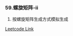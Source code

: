 ### 59.螺旋矩阵-ii

1. 按螺旋矩阵生成方式模拟生成

[Leetcode Link](https://leetcode-cn.com/problems/spiral-matrix-ii/)
